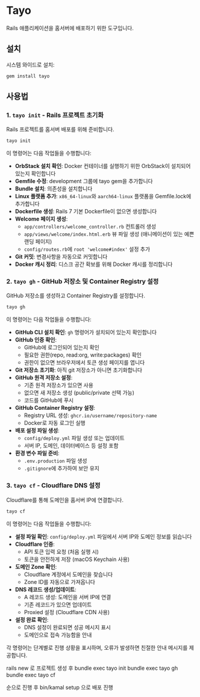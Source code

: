 # Tayo

Rails 애플리케이션을 홈서버에 배포하기 위한 도구입니다.

## 설치

시스템 와이드로 설치:

```bash
gem install tayo
```

## 사용법

### 1. `tayo init` - Rails 프로젝트 초기화

Rails 프로젝트를 홈서버 배포를 위해 준비합니다.

```bash
tayo init
```

이 명령어는 다음 작업들을 수행합니다:

- **OrbStack 설치 확인**: Docker 컨테이너를 실행하기 위한 OrbStack이 설치되어 있는지 확인합니다
- **Gemfile 수정**: development 그룹에 tayo gem을 추가합니다
- **Bundle 설치**: 의존성을 설치합니다
- **Linux 플랫폼 추가**: `x86_64-linux`와 `aarch64-linux` 플랫폼을 Gemfile.lock에 추가합니다
- **Dockerfile 생성**: Rails 7 기본 Dockerfile이 없으면 생성합니다
- **Welcome 페이지 생성**: 
  - `app/controllers/welcome_controller.rb` 컨트롤러 생성
  - `app/views/welcome/index.html.erb` 뷰 파일 생성 (애니메이션이 있는 예쁜 랜딩 페이지)
  - `config/routes.rb`에 `root 'welcome#index'` 설정 추가
- **Git 커밋**: 변경사항을 자동으로 커밋합니다
- **Docker 캐시 정리**: 디스크 공간 확보를 위해 Docker 캐시를 정리합니다

### 2. `tayo gh` - GitHub 저장소 및 Container Registry 설정

GitHub 저장소를 생성하고 Container Registry를 설정합니다.

```bash
tayo gh
```

이 명령어는 다음 작업들을 수행합니다:

- **GitHub CLI 설치 확인**: `gh` 명령어가 설치되어 있는지 확인합니다
- **GitHub 인증 확인**: 
  - GitHub에 로그인되어 있는지 확인
  - 필요한 권한(repo, read:org, write:packages) 확인
  - 권한이 없으면 브라우저에서 토큰 생성 페이지를 엽니다
- **Git 저장소 초기화**: 아직 git 저장소가 아니면 초기화합니다
- **GitHub 원격 저장소 설정**:
  - 기존 원격 저장소가 있으면 사용
  - 없으면 새 저장소 생성 (public/private 선택 가능)
  - 코드를 GitHub에 푸시
- **GitHub Container Registry 설정**:
  - Registry URL 생성: `ghcr.io/username/repository-name`
  - Docker로 자동 로그인 실행
- **배포 설정 파일 생성**:
  - `config/deploy.yml` 파일 생성 또는 업데이트
  - 서버 IP, 도메인, 데이터베이스 등 설정 포함
- **환경 변수 파일 준비**:
  - `.env.production` 파일 생성
  - `.gitignore`에 추가하여 보안 유지

### 3. `tayo cf` - Cloudflare DNS 설정

Cloudflare를 통해 도메인을 홈서버 IP에 연결합니다.

```bash
tayo cf
```

이 명령어는 다음 작업들을 수행합니다:

- **설정 파일 확인**: `config/deploy.yml` 파일에서 서버 IP와 도메인 정보를 읽습니다
- **Cloudflare 인증**:
  - API 토큰 입력 요청 (처음 실행 시)
  - 토큰을 안전하게 저장 (macOS Keychain 사용)
- **도메인 Zone 확인**: 
  - Cloudflare 계정에서 도메인을 찾습니다
  - Zone ID를 자동으로 가져옵니다
- **DNS 레코드 생성/업데이트**:
  - A 레코드 생성: 도메인을 서버 IP에 연결
  - 기존 레코드가 있으면 업데이트
  - Proxied 설정 (Cloudflare CDN 사용)
- **설정 완료 확인**:
  - DNS 설정이 완료되면 성공 메시지 표시
  - 도메인으로 접속 가능함을 안내

각 명령어는 단계별로 진행 상황을 표시하며, 오류가 발생하면 친절한 안내 메시지를 제공합니다.

rails new 로 프로젝트 생성 후 
bundle exec tayo init
bundle exec tayo gh
bundle exec tayo cf

순으로 진행 후
bin/kamal setup 으로 배포 진행